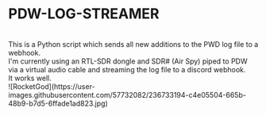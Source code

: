 # PDW-LOG-STREAMER
<br>
This is a Python script which sends all new additions to the PWD log file to a webhook.<br>
I'm currently using an RTL-SDR dongle and SDR# (Air Spy) piped to PDW via a virtual audio cable and streaming the log file to a discord webhook.<br>
It works well.<br>
![RocketGod](https://user-images.githubusercontent.com/57732082/236733194-c4e05504-665b-48b9-b7d5-6ffade1ad823.jpg)
